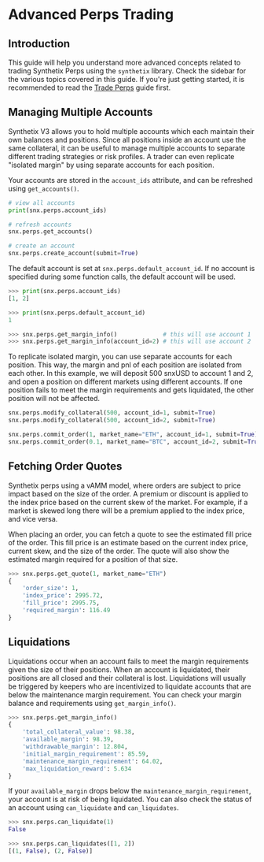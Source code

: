 # Advanced Perps Trading

## Introduction

This guide will help you understand more advanced concepts related to trading Synthetix Perps using the `synthetix` library. Check the sidebar for the various topics covered in this guide. If you're just getting started, it is recommended to read the [Trade Perps](trade_perps.md) guide first.

## Managing Multiple Accounts

Synthetix V3 allows you to hold multiple accounts which each maintain their own balances and positions. Since all positions inside an account use the same collateral, it can be useful to manage multiple accounts to separate different trading strategies or risk profiles. A trader can even replicate "isolated margin" by using separate accounts for each position.

Your accounts are stored in the `account_ids` attribute, and can be refreshed using `get_accounts()`.
```python
# view all accounts
print(snx.perps.account_ids)

# refresh accounts
snx.perps.get_accounts()

# create an account
snx.perps.create_account(submit=True)
```

The default account is set at `snx.perps.default_account_id`. If no account is specified during some function calls, the default account will be used.
```python
>>> print(snx.perps.account_ids)
[1, 2]

>>> print(snx.perps.default_account_id)
1

>>> snx.perps.get_margin_info()             # this will use account 1
>>> snx.perps.get_margin_info(account_id=2) # this will use account 2
```

To replicate isolated margin, you can use separate accounts for each position. This way, the margin and pnl of each position are isolated from each other. In this example, we will deposit 500 snxUSD to account 1 and 2, and open a position on different markets using different accounts. If one position fails to meet the margin requirements and gets liquidated, the other position will not be affected.
```python
snx.perps.modify_collateral(500, account_id=1, submit=True)
snx.perps.modify_collateral(500, account_id=2, submit=True)

snx.perps.commit_order(1, market_name="ETH", account_id=1, submit=True)
snx.perps.commit_order(0.1, market_name="BTC", account_id=2, submit=True)
```

## Fetching Order Quotes

Synthetix perps using a vAMM model, where orders are subject to price impact based on the size of the order. A premium or discount is applied to the index price based on the current skew of the market. For example, if a market is skewed long there will be a premium applied to the index price, and vice versa.

When placing an order, you can fetch a quote to see the estimated fill price of the order. This fill price is an estimate based on the current index price, current skew, and the size of the order. The quote will also show the estimated margin required for a position of that size.
```python
>>> snx.perps.get_quote(1, market_name="ETH")
{
    'order_size': 1,
    'index_price': 2995.72,
    'fill_price': 2995.75,
    'required_margin': 116.49
}
```

## Liquidations

Liquidations occur when an account fails to meet the margin requirements given the size of their positions. When an account is liquidated, their positions are all closed and their collateral is lost. Liquidations will usually be triggered by keepers who are incentivized to liquidate accounts that are below the maintenance margin requirement. You can check your margin balance and requirements using `get_margin_info()`.
```python
>>> snx.perps.get_margin_info()
{
    'total_collateral_value': 98.38,
    'available_margin': 98.39,
    'withdrawable_margin': 12.804,
    'initial_margin_requirement': 85.59,
    'maintenance_margin_requirement': 64.02,
    'max_liquidation_reward': 5.634
}
```

If your `available_margin` drops below the `maintenance_margin_requirement`, your account is at risk of being liquidated. You can also check the status of an account using `can_liquidate` and `can_liquidates`.
```python
>>> snx.perps.can_liquidate(1)
False

>>> snx.perps.can_liquidates([1, 2])
[(1, False), (2, False)]
```
